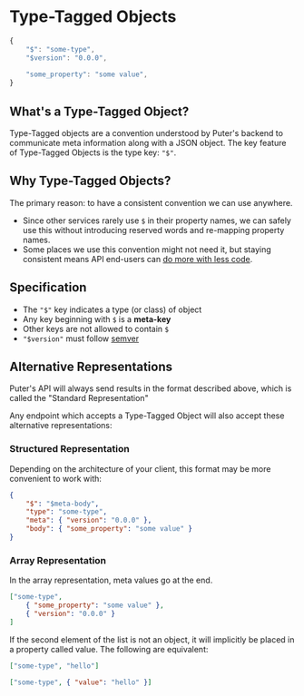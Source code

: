 # Type-Tagged Objects

```js
{
    "$": "some-type",
    "$version": "0.0.0",
    
    "some_property": "some value",
}
```

## What's a Type-Tagged Object?

Type-Tagged objects are a convention understood by Puter's backend
to communicate meta information along with a JSON object.
The key feature of Type-Tagged Objects is the type key: `"$"`.

## Why Type-Tagged Objects?

The primary reason: to have a consistent convention we can use
anywhere.

- Since other services rarely use `$` in their property names,
  we can safely use this without introducing reserved words and
  re-mapping property names.
- Some places we use this convention might not need it, but
  staying consistent means API end-users can
  [do more with less code](https://en.wikipedia.org/wiki/Don%27t_repeat_yourself).

## Specification

- The `"$"` key indicates a type (or class) of object
- Any key beginning with `$` is a **meta-key**
- Other keys are not allowed to contain `$`
- `"$version"` must follow [semver](https://semver.org/)

## Alternative Representations

Puter's API will always send results in the format described
above, which is called the "Standard Representation"

Any endpoint which accepts a Type-Tagged Object will also
accept these alternative representations:

### Structured Representation

Depending on the architecture of your client, this format
may be more convenient to work with:
```json
{
    "$": "$meta-body",
    "type": "some-type",
    "meta": { "version": "0.0.0" },
    "body": { "some_property": "some value" }
}
```

### Array Representation

In the array representation, meta values go at the end.
```json
["some-type",
    { "some_property": "some value" },
    { "version": "0.0.0" }
]
```

If the second element of the list is not an object, it
will implicitly be placed in a property called value.
The following are equivalent:

```json
["some-type", "hello"]
```

```json
["some-type", { "value": "hello" }]
```
